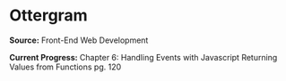 # Ottergram
**Source:** Front-End Web Development

**Current Progress:**
Chapter 6: Handling Events with Javascript
Returning Values from Functions
pg. 120
